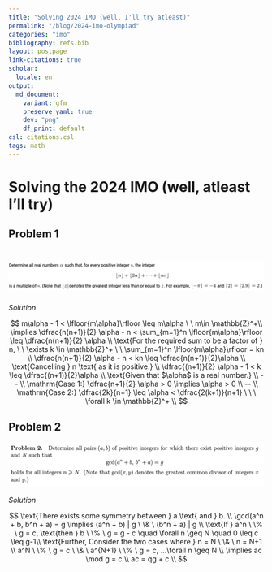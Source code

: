 ```yaml
---
title: "Solving 2024 IMO (well, I'll try atleast)"
permalink: "/blog/2024-imo-olympiad"
categories: "imo"
bibliography: refs.bib
layout: postpage
link-citations: true
scholar:
  locale: en
output:
  md_document:
    variant: gfm
    preserve_yaml: true
    dev: "png"
    df_print: default
csl: citations.csl
tags: math
---
```


# Solving the 2024 IMO (well, atleast I’ll try)

## Problem 1

# [![Problem statement 1](images/clipboard-2591436498.png)](Figure%201)

*Solution*

$$
m\alpha - 1 < \lfloor{m\alpha}\rfloor \leq m\alpha \ \  m\in \mathbb{Z}^+\\ 
\implies \dfrac{n(n+1)}{2} \alpha - n < \sum_{m=1}^n \lfloor{m\alpha}\rfloor \leq \dfrac{n(n+1)}{2} \alpha \\ 
\text{For the required sum to be a factor of } n, \ \  \exists k \in \mathbb{Z}^+  \ \  \sum_{m=1}^n \lfloor{m\alpha}\rfloor = kn \\ 
\dfrac{n(n+1)}{2} \alpha - n < kn \leq \dfrac{n(n+1)}{2}\alpha \\
\text{Cancelling } n \text{ as it is positive.} \\  
\dfrac{(n+1)}{2} \alpha - 1 < k \leq \dfrac{(n+1)}{2}\alpha \\    
\text{Given that $\alpha$ is a real number.} \\ 
-- \\ 
\mathrm{Case 1:}  \dfrac{n+1}{2} \alpha > 0 \implies \alpha > 0 \\  
-- \\ 
\mathrm{Case 2:} \dfrac{2k}{n+1} \leq \alpha < \dfrac{2(k+1)}{n+1} \ \ \ \forall k \in \mathbb{Z}^+ \\  
$$

## Problem 2

![](images/clipboard-86672959.png)

*Solution*

$$
\text{There exists some symmetry between } a \text{ and } b. \\ 
\gcd(a^n + b, b^n + a) = g \implies (a^n + b) | g \  \& \ (b^n + a) | g  \\ 
\text{If } a^n \ \% \  g = c, \text{then } b \ \% \ g = g - c \quad \forall n \geq N \quad 0 \leq c \leq g-1\\ 
\text{Further, Consider the two cases where } n = N \ \& \ n = N+1 \\
a^N \ \% \ g = c \ \& \ a^{N+1} \ \% \ g = c, ...\forall n \geq N \\ 
\implies ac \mod g = c \\ 
ac = qg + c  \\ 
$$
